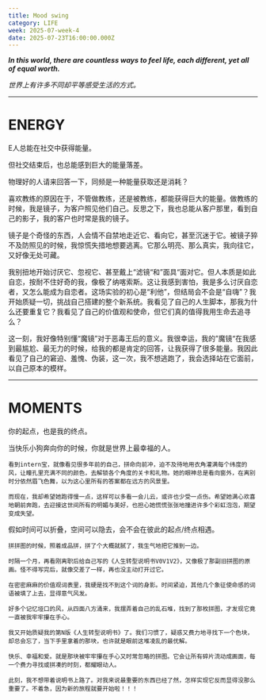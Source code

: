 ```yaml
---
title: Mood swing
category: LIFE
week: 2025-07-week-4
date: 2025-07-23T16:00:00.000Z
---
```


***In this world, there are countless ways to feel life, each different, yet all of equal worth.***

*世界上有许多不同却平等感受生活的方式。*

***

# ENERGY

E人总能在社交中获得能量。

但社交结束后，也总能感到巨大的能量落差。

物理好的人请来回答一下，同频是一种能量获取还是消耗？

喜欢教练的原因在于，不管做教练，还是被教练，都能获得巨大的能量。做教练的时候，我是镜子，为客户照见他们自己。反思之下，我也总能从客户那里，看到自己的影子，我的客户也时常是我的镜子。

镜子是个奇怪的东西，人会情不自禁地走近它、看向它，甚至沉迷于它。被镜子猝不及防照见的时候，我惊慌失措地想要逃离。它那么明亮、那么真实，我向往它，又好像无处可藏。

我别扭地开始讨厌它、忽视它、甚至戴上“滤镜“和”面具“面对它。但人本质是如此自恋，按耐不住好奇的我，像极了纳喀索斯。这让我感到害怕，我是多么讨厌自恋者，又怎么能成为自恋者。这场实验的初心是“利他”，但结局会不会是“自嗨”？我开始质疑一切，挑战自己搭建的整个新系统。我看见了自己的人生脚本，那我为什么还要重复它？我看见了自己的价值观和使命，但它们真的值得我用生命去追寻么？

这一刻，我好像特别懂“魔镜”对于恶毒王后的意义。我很幸运，我的”魔镜“在我感到最尴尬、最无力的时候，给我的都是肯定的回答，让我获得了很多能量。我因此看见了自己的窘迫、羞愧、伪装，这一次，我不想逃跑了，我会选择站在它面前，以自己原本的模样。

***

# MOMENTS

你的起点，也是我的终点。 

当快乐小狗奔向你的时候，你就是世界上最幸福的人。

    看到intern宝，就像看见很多年前的自己，拼命向前冲，迫不及待地用衣角灌满每个纬度的风，让瞳孔里充满不同的颜色，去解锁各个角度的关卡和礼物。她的眼神总是看向窗外，在离别时分依然眉飞色舞，以为这心里所有的答案都在远方的风景里。

    而现在，我却希望她跑得慢一点，这样可以多看一会儿云，或许也少受一点伤。希望她满心欢喜地朝前奔跑，去迎接这世间所有的明媚与美好，也担心她慌慌张张地撞进许多个彩虹泡泡，期望变成失望。

假如时间可以折叠，空间可以隐去，会不会在彼此的起点/终点相遇。

    拼拼图的时候，照着成品拼，拼了个大概就腻了，我生气地把它推到一边。

    时隔一个月，再看刚离职后给自己写的《人生转型说明书V0V1V2》，又像极了那副旧拼图的原画。怪不得写完后，就像交差了一样，再也没主动打开过它。

    在密密麻麻的价值观词表里，我硬是找不到这个词的身影。时间紧迫，其他几个象征使命感的词语被填了上去，显得意气风发。

    好多个记忆垭口的风，从四面八方涌来，我摆弄着自己的乱石堆，找到了那枚拼图，才发现它竟一直被我牢牢攥在手心。

    我又开始质疑我的第N版《人生转型说明书》了。我们习惯了，疑惑又费力地寻找下一个色块，却总会忘了，当下手里拿着的那块，也许就是眼前这堆凌乱的最优解。

    快乐、幸福和爱。就是那块被牢牢攥在手心又时常忽略的拼图。它会让所有碎片流动成画面，每一个费力寻找或拼凑的时刻，都耀眼动人。

    此刻，我不想带着说明书上路了。对我来说最重要的东西已经了然，怎样实现它反而显得没那么重要了。不着急，因为新的旅程就要开始啦！！！
